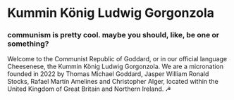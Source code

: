 # Kummin König Ludwig Gorgonzola
### communism is pretty cool. maybe you should, like, be one or something?

Welcome to the Communist Republic of Goddard, or in our official language Cheesenese, the Kummin König Ludwig Gorgonzola. We are a micronation founded in 2022 by Thomas Michael Goddard, Jasper William Ronald Stocks, Rafael Martín Amelines and Christopher Alger, located within the United Kingdom of Great Britain and Northern Ireland.
☭
